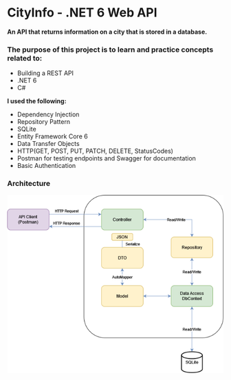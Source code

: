 # CityInfo - .NET 6 Web API
 
**An API that returns information on a city that is stored in a database.**

### The purpose of this project is to learn and practice concepts related to:
- Building a REST API
- .NET 6
- C#

**I used the following:**
- Dependency Injection
- Repository Pattern
- SQLite
- Entity Framework Core 6
- Data Transfer Objects
- HTTP(GET, POST, PUT, PATCH, DELETE, StatusCodes)
- Postman for testing endpoints and Swagger for documentation
- Basic Authentication

### Architecture

![architecture](https://raw.githubusercontent.com/mnhnielsen/CityInfoAPI/main/Resources/ArchitectureAPI.png)
